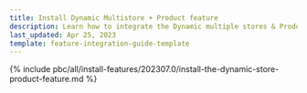 ```yaml
---
title: Install Dynamic Multistore + Product feature
description: Learn how to integrate the Dynamic multiple stores & Product feature into a Spryker project.
last_updated: Apr 25, 2023
template: feature-integration-guide-template
---
```


{% include pbc/all/install-features/202307.0/install-the-dynamic-store-product-feature.md %} <!-- To edit, see /_includes/pbc/all/install-features/202307.0/install-the-dynamic-store-product-feature.md -->

